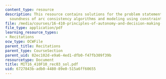 ```yaml
---
content_type: resource
description: This resource contains solutions for the problem statements related to
  soundness of arc consistency algorithms and modeling using constraints.
file: /media/courses/16-410-principles-of-autonomy-and-decision-making-fall-2010/6727843badb0448089e0515a6ff60655_MIT16_410F10_rec03_sol.pdf
file_type: application/pdf
learning_resource_types:
- Recitations
ocw_type: OCWFile
parent_title: Recitations
parent_type: CourseSection
parent_uid: 82ec102d-e9a6-4ed1-dfb0-f47fb309f39b
resourcetype: Document
title: MIT16_410F10_rec03_sol.pdf
uid: 6727843b-adb0-4480-89e0-515a6ff60655
---
```

